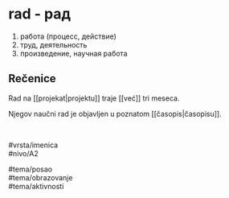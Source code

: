 # rad - рад

1. работа (процесс, действие)  
2. труд, деятельность  
3. произведение, научная работа

## Rečenice

Rad na [[projekat|projektu]] traje [[već]] tri meseca.

Njegov naučni rad je objavljen u poznatom [[časopis|časopisu]].

<br>

#vrsta/imenica  
#nivo/A2  

#tema/posao  
#tema/obrazovanje  
#tema/aktivnosti  
